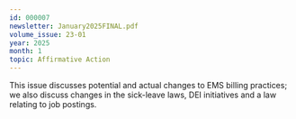 ```yaml
---
id: 000007
newsletter: January2025FINAL.pdf
volume_issue: 23-01
year: 2025
month: 1
topic: Affirmative Action
---
```


This issue discusses potential and actual changes to EMS billing practices; we also discuss changes in the sick-leave laws, DEI initiatives and a law relating to job postings.